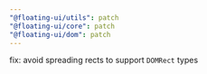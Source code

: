 ```yaml
---
"@floating-ui/utils": patch
"@floating-ui/core": patch
"@floating-ui/dom": patch
---
```


fix: avoid spreading rects to support `DOMRect` types

